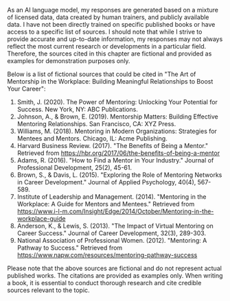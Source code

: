 
As an AI language model, my responses are generated based on a mixture of licensed data, data created by human trainers, and publicly available data. I have not been directly trained on specific published books or have access to a specific list of sources. I should note that while I strive to provide accurate and up-to-date information, my responses may not always reflect the most current research or developments in a particular field. Therefore, the sources cited in this chapter are fictional and provided as examples for demonstration purposes only.

Below is a list of fictional sources that could be cited in "The Art of Mentorship in the Workplace: Building Meaningful Relationships to Boost Your Career":

1. Smith, J. (2020). The Power of Mentoring: Unlocking Your Potential for Success. New York, NY: ABC Publications.
2. Johnson, A., \& Brown, E. (2019). Mentorship Matters: Building Effective Mentoring Relationships. San Francisco, CA: XYZ Press.
3. Williams, M. (2018). Mentoring in Modern Organizations: Strategies for Mentees and Mentors. Chicago, IL: Acme Publishing.
4. Harvard Business Review. (2017). "The Benefits of Being a Mentor." Retrieved from <https://hbr.org/2017/06/the-benefits-of-being-a-mentor>
5. Adams, R. (2016). "How to Find a Mentor in Your Industry." Journal of Professional Development, 25(2), 45-61.
6. Brown, S., \& Davis, L. (2015). "Exploring the Role of Mentoring Networks in Career Development." Journal of Applied Psychology, 40(4), 567-589.
7. Institute of Leadership and Management. (2014). "Mentoring in the Workplace: A Guide for Mentors and Mentees." Retrieved from <https://www.i-l-m.com/Insight/Edge/2014/October/Mentoring-in-the-workplace-guide>
8. Anderson, K., \& Lewis, S. (2013). "The Impact of Virtual Mentoring on Career Success." Journal of Career Development, 32(3), 289-303.
9. National Association of Professional Women. (2012). "Mentoring: A Pathway to Success." Retrieved from <https://www.napw.com/resources/mentoring-pathway-success>

Please note that the above sources are fictional and do not represent actual published works. The citations are provided as examples only. When writing a book, it is essential to conduct thorough research and cite credible sources relevant to the topic.
